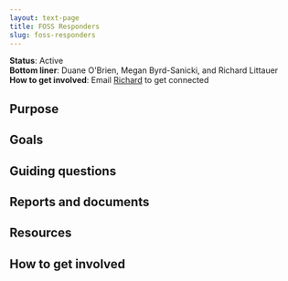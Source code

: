 ```yaml
---
layout: text-page
title: FOSS Responders
slug: foss-responders
---
```


**Status**: Active<br>
**Bottom liner**: Duane O'Brien, Megan Byrd-Sanicki, and Richard Littauer<br>
**How to get involved**: Email [Richard](mailto:richard@maintainer.io) to get connected

## Purpose

## Goals

## Guiding questions

## Reports and documents

## Resources

## How to get involved
